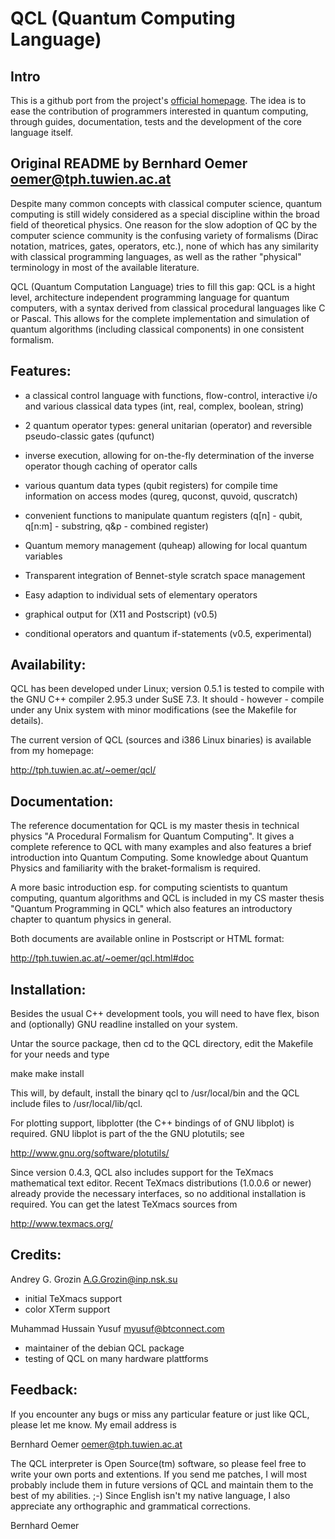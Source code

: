 QCL (Quantum Computing Language)
================================

Intro
-----

This is a github port from the project's [official homepage](http://tph.tuwien.ac.at/~oemer/qcl.html).
The idea is to ease the contribution of programmers interested in quantum computing, through guides, documentation,
tests and the development of the core language itself.

Original README by Bernhard Oemer <oemer@tph.tuwien.ac.at>
----------------------------------------------------------

Despite many common concepts with classical computer science, quantum
computing is still widely considered as a special discipline within the
broad field of theoretical physics.  One reason for the slow adoption of
QC by the computer science community is the confusing variety of
formalisms (Dirac notation, matrices, gates, operators, etc.), none of
which has any similarity with classical programming languages, as well
as the rather "physical" terminology in most of the available
literature.

QCL (Quantum Computation Language) tries to fill this gap: QCL is a
hight level, architecture independent programming language for quantum
computers, with a syntax derived from classical procedural languages
like C or Pascal.  This allows for the complete implementation and
simulation of quantum algorithms (including classical components) in one
consistent formalism.


Features:
---------

 -  a classical control language with functions, flow-control,
    interactive i/o and various classical data types (int, real,
    complex, boolean, string)

 -  2 quantum operator types: general unitarian (operator) and
    reversible pseudo-classic gates (qufunct) 

 -  inverse execution, allowing for on-the-fly determination of the
    inverse operator though caching of operator calls

 -  various quantum data types (qubit registers) for compile time
    information on access modes (qureg, quconst, quvoid, quscratch)

 -  convenient functions to manipulate quantum registers (q[n] -
    qubit, q[n:m] - substring, q&p - combined register)

 -  Quantum memory management (quheap) allowing for local quantum
    variables

 -  Transparent integration of Bennet-style scratch space management

 -  Easy adaption to individual sets of elementary operators

 -  graphical output for (X11 and Postscript) (v0.5)

 -  conditional operators and quantum if-statements (v0.5, experimental)


Availability:
-------------

QCL has been developed under Linux; version 0.5.1 is tested to compile
with the GNU C++ compiler 2.95.3 under SuSE 7.3. It should - however -
compile under any Unix system with minor modifications (see the Makefile
for details).

The current version of QCL (sources and i386 Linux binaries) is available from
my homepage:

  http://tph.tuwien.ac.at/~oemer/qcl/


Documentation:
--------------

The reference documentation for QCL is my master thesis in technical
physics "A Procedural Formalism for Quantum Computing". It gives a
complete reference to QCL with many examples and also features a brief
introduction into Quantum Computing. Some knowledge about Quantum
Physics and familiarity with the braket-formalism is required. 

A more basic introduction esp. for computing scientists to quantum
computing, quantum algorithms and QCL is included in my CS master thesis
"Quantum Programming in QCL" which also features an introductory chapter
to quantum physics in general.

Both documents are available online in Postscript or HTML format:

  http://tph.tuwien.ac.at/~oemer/qcl.html#doc


Installation:
-------------

Besides the usual C++ development tools, you will need to have flex,
bison and (optionally) GNU readline installed on your system.

Untar the source package, then cd to the QCL directory, edit the Makefile
for your needs and type

  make
  make install

This will, by default, install the binary qcl to /usr/local/bin and the QCL
include files to /usr/local/lib/qcl.

For plotting support, libplotter (the C++ bindings of of GNU libplot) is
required. GNU libplot is part of the the GNU plotutils; see

  http://www.gnu.org/software/plotutils/

Since version 0.4.3, QCL also includes support for the TeXmacs mathematical
text editor. Recent TeXmacs distributions (1.0.0.6 or newer) already provide
the necessary interfaces, so no additional installation is required. You can
get the latest TeXmacs sources from

  http://www.texmacs.org/


Credits:
--------

Andrey G. Grozin <A.G.Grozin@inp.nsk.su>
  - initial TeXmacs support
  - color XTerm support
  
Muhammad Hussain Yusuf <myusuf@btconnect.com> 
  - maintainer of the debian QCL package
  - testing of QCL on many hardware plattforms


Feedback:
---------

If you encounter any bugs or miss any particular feature or just like
QCL, please let me know. My email address is

  Bernhard Oemer <oemer@tph.tuwien.ac.at>

The QCL interpreter is Open Source(tm) software, so please feel free to write
your own ports and extentions. If you send me patches, I will most probably
include them in future versions of QCL and maintain them to the best of my
abilities. ;-) Since English isn't my native language, I also appreciate
any orthographic and grammatical corrections.



Bernhard Oemer

